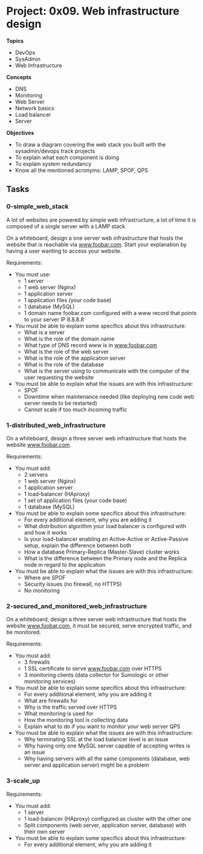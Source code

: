 
# Project: 0x09. Web infrastructure design
**Topics**
- DevOps
- SysAdmin
- Web Infrastructure

**Concepts**
- DNS
- Monitoring
- Web Server
- Network basics
- Load balancer
- Server

**Objectives**
- To draw a diagram covering the web stack you built with the sysadmin/devops track projects
- To explain what each component is doing
- To explain system redundancy
- Know all the mentioned acronyms: LAMP, SPOF, QPS

## Tasks
### 0-simple_web_stack
A lot of websites are powered by simple web infrastructure, a lot of time it is composed of a single server with a LAMP stack.

On a whiteboard, design a one server web infrastructure that hosts the website that is reachable via www.foobar.com. Start your explanation by having a user wanting to access your website.

Requirements:

- You must use:  
	- 1 server
	- 1 web server (Nginx)
	- 1 application server
	- 1 application files (your code base)
	- 1 database (MySQL)
	- 1 domain name foobar.com configured with a www record that points to your server IP 8.8.8.8
- You must be able to explain some specifics about this infrastructure:  
	- What is a server
	- What is the role of the domain name
	- What type of DNS record www is in www.foobar.com
	- What is the role of the web server
	- What is the role of the application server
	- What is the role of the database
	- What is the server using to communicate with the computer of the user requesting the website
- You must be able to explain what the issues are with this infrastructure:  
	- SPOF
	- Downtime when maintenance needed (like deploying new code web server needs to be restarted)
	- Cannot scale if too much incoming traffic

### 1-distributed_web_infrastructure
On a whiteboard, design a three server web infrastructure that hosts the website www.foobar.com.

Requirements:

- You must add:  
	- 2 servers
	- 1 web server (Nginx)
	- 1 application server
	- 1 load-balancer (HAproxy)
 	- 1 set of application files (your code base)
	- 1 database (MySQL)
- You must be able to explain some specifics about this infrastructure:  
	- For every additional element, why you are adding it
	- What distribution algorithm your load balancer is configured with and how it works
	- Is your load-balancer enabling an Active-Active or Active-Passive setup, explain the difference between both
	- How a database Primary-Replica (Master-Slave) cluster works
	- What is the difference between the Primary node and the Replica node in regard to the application
- You must be able to explain what the issues are with this infrastructure:
	- Where are SPOF
	- Security issues (no firewall, no HTTPS)
	- No monitoring

### 2-secured_and_monitored_web_infrastructure
On a whiteboard, design a three server web infrastructure that hosts the website www.foobar.com, it must be secured, serve encrypted traffic, and be monitored.

Requirements:

- You must add:  
	- 3 firewalls
	- 1 SSL certificate to serve www.foobar.com over HTTPS
	- 3 monitoring clients (data collector for Sumologic or other monitoring services)
- You must be able to explain some specifics about this infrastructure:  
	- For every additional element, why you are adding it
	- What are firewalls for
	- Why is the traffic served over HTTPS
	- What monitoring is used for
	- How the monitoring tool is collecting data
	- Explain what to do if you want to monitor your web server QPS
- You must be able to explain what the issues are with this infrastructure:
	- Why terminating SSL at the load balancer level is an issue
	- Why having only one MySQL server capable of accepting writes is an issue
	- Why having servers with all the same components (database, web server and application server) might be a problem  

### 3-scale_up   
Requirements:

- You must add:  
	- 1 server  
	- 1 load-balancer (HAproxy) configured as cluster with the other one  
	- Split components (web server, application server, database) with their own server  
- You must be able to explain some specifics about this infrastructure:
	- For every additional element, why you are adding it
